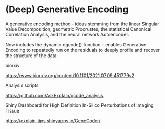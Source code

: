 # (Deep) Generative Encoding

A generative encoding method - ideas stemming from the linear Singular Value Decomposition, geometric Procrustes, the statistical Canonical Correlation Analysis, and the neural network Autoencoder.

Now includes the dynamic dgcode() function - enables Generative Encoding to repeatedly run on the residuals to deeply profile and recover the structure of the data.


biorxiv

https://www.biorxiv.org/content/10.1101/2021.07.09.451779v2


Analysis scripts

https://github.com/AskExplain/gcode_analysis


Shiny Dashboard for High Definition In-Silico Perturbations of Imaging Tissue

https://explain-tips.shinyapps.io/GeneCoder/
